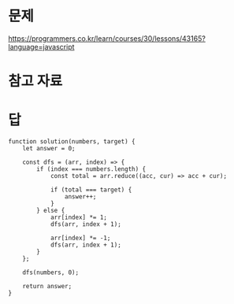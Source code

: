 # 문제
https://programmers.co.kr/learn/courses/30/lessons/43165?language=javascript

# 참고 자료

# 답
    function solution(numbers, target) {
        let answer = 0;

        const dfs = (arr, index) => {
            if (index === numbers.length) {
                const total = arr.reduce((acc, cur) => acc + cur);

                if (total === target) {
                    answer++;
                }
            } else {
                arr[index] *= 1;
                dfs(arr, index + 1);

                arr[index] *= -1;
                dfs(arr, index + 1);
            }
        };

        dfs(numbers, 0);

        return answer;
    }

